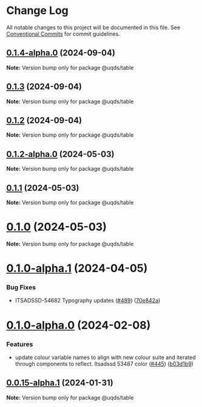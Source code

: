 # Change Log

All notable changes to this project will be documented in this file.
See [Conventional Commits](https://conventionalcommits.org) for commit guidelines.

## [0.1.4-alpha.0](https://github.com/uq-its-ss/design-system/compare/@uqds/table@0.1.3...@uqds/table@0.1.4-alpha.0) (2024-09-04)

**Note:** Version bump only for package @uqds/table

## [0.1.3](https://github.com/uq-its-ss/design-system/compare/@uqds/table@0.1.2-alpha.0...@uqds/table@0.1.3) (2024-09-04)

**Note:** Version bump only for package @uqds/table

## [0.1.2](https://github.com/uq-its-ss/design-system/compare/@uqds/table@0.1.2-alpha.0...@uqds/table@0.1.2) (2024-09-04)

**Note:** Version bump only for package @uqds/table

## [0.1.2-alpha.0](https://github.com/uq-its-ss/design-system/compare/@uqds/table@0.1.0-alpha.1...@uqds/table@0.1.2-alpha.0) (2024-05-03)

**Note:** Version bump only for package @uqds/table

## [0.1.1](https://github.com/uq-its-ss/design-system/compare/@uqds/table@0.1.0-alpha.1...@uqds/table@0.1.1) (2024-05-03)

**Note:** Version bump only for package @uqds/table

# [0.1.0](https://github.com/uq-its-ss/design-system/compare/@uqds/table@0.1.0-alpha.1...@uqds/table@0.1.0) (2024-05-03)

**Note:** Version bump only for package @uqds/table

# [0.1.0-alpha.1](https://github.com/uq-its-ss/design-system/compare/@uqds/table@0.1.0-alpha.0...@uqds/table@0.1.0-alpha.1) (2024-04-05)

### Bug Fixes

- ITSADSSD-54682 Typography updates ([#489](https://github.com/uq-its-ss/design-system/issues/489)) ([70e842a](https://github.com/uq-its-ss/design-system/commit/70e842a1552cddc9c63452ae63bae91b380f420b))

# [0.1.0-alpha.0](https://github.com/uq-its-ss/design-system/compare/@uqds/table@0.0.15-alpha.1...@uqds/table@0.1.0-alpha.0) (2024-02-08)

### Features

- update colour variable names to align with new colour suite and iterated through components to reflect. Itsadssd 53487 color ([#445](https://github.com/uq-its-ss/design-system/issues/445)) ([b03d1b9](https://github.com/uq-its-ss/design-system/commit/b03d1b9a7944f4552750706b276405b0988abf90))

## [0.0.15-alpha.1](https://github.com/uq-its-ss/design-system/compare/@uqds/table@0.0.15-alpha.0...@uqds/table@0.0.15-alpha.1) (2024-01-31)

**Note:** Version bump only for package @uqds/table
